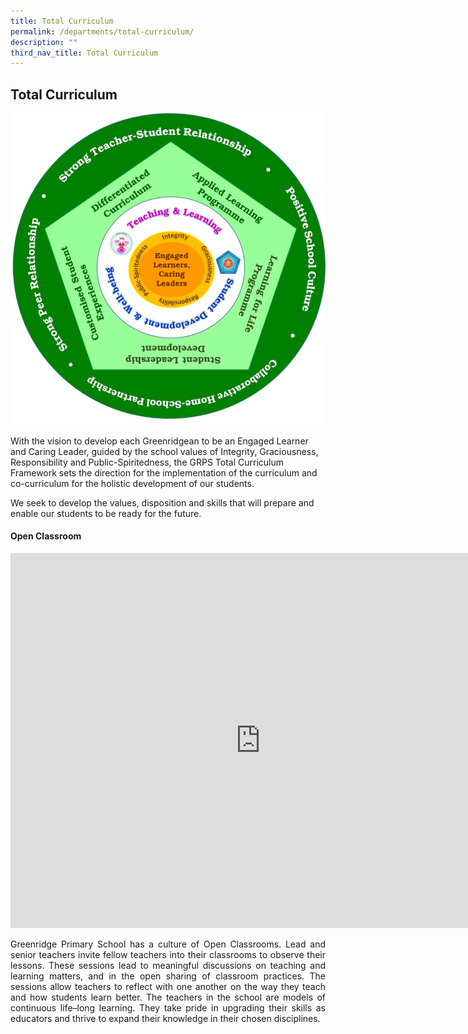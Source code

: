 ```yaml
---
title: Total Curriculum
permalink: /departments/total-curriculum/
description: ""
third_nav_title: Total Curriculum
---
```

## Total Curriculum

![](/images/Departments/total-curriculum.jpg)

With the vision to develop each Greenridgean to be an Engaged Learner and Caring Leader, guided by the school values of Integrity, Graciousness, Responsibility and Public-Spiritedness, the GRPS Total Curriculum Framework sets the direction for the implementation of the curriculum and co-curriculum for the holistic development of our students. 

We seek to develop the values, disposition and skills that will prepare and enable our students to be ready for the future.



#### Open Classroom

<iframe allowfullscreen="true" height="600" width="800" frameborder="0" src="https://docs.google.com/presentation/d/e/2PACX-1vQiOda2fh36nVmnU1qMCBdVwqn443yx8u3rM-Jw4_GT-ziQL4H_txKpEgmcYn-gQUv0Cx8IqIZmsDkj/embed?start=false&amp;loop=false&amp;delayms=3000"></iframe>

<p style="text-align: justify;">Greenridge Primary School has a culture of Open Classrooms. Lead and senior teachers invite fellow teachers into their classrooms to observe their lessons. These sessions lead to meaningful discussions on teaching and learning matters, and in the open sharing of classroom practices.&nbsp;The sessions allow teachers to reflect with one another on the way they teach and how students learn better. The teachers in the school are models of continuous life–long learning. They take pride in upgrading their skills as educators and thrive to expand their knowledge in their chosen disciplines.</p>